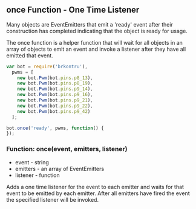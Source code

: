 ## once Function - One Time Listener

Many objects are EventEmitters that emit a 'ready' event after their
construction has completed indicating that the object is ready for usage.

The once function is a helper function that will wait for all objects in an
array of objects to emit an event and invoke a listener after they have all
emitted that event.

```js
var bot = require('brkontru'),
  pwms = [
    new bot.Pwm(bot.pins.p8_13),
    new bot.Pwm(bot.pins.p8_19),
    new bot.Pwm(bot.pins.p9_14),
    new bot.Pwm(bot.pins.p9_16),
    new bot.Pwm(bot.pins.p9_21),
    new bot.Pwm(bot.pins.p9_22),
    new bot.Pwm(bot.pins.p9_42)
  ];

bot.once('ready', pwms, function() {
});
```

### Function: once(event, emitters, listener)
- event - string
- emitters - an array of EventEmitters
- listener - function

Adds a one time listener for the event to each emitter and waits for that
event to be emitted by each emitter. After all emitters have fired the event
the specified listener will be invoked.

